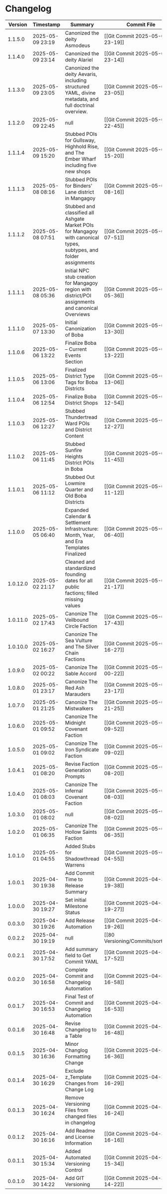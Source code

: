 # Changelog
 Version | Timestamp | Summary | Commit File |
  --- | --- | --- | --- |
1.1.5.0 | 2025-05-09 23:19 | Canonized the deity Asmodeus | [[Git Commit 2025-05-09 23-19]]
1.1.4.0 | 2025-05-09 23:14 | Canonized the deity Alariel | [[Git Commit 2025-05-09 23-14]]
1.1.3.0 | 2025-05-09 23:05 | Canonized the deity Aevaris, including structured YAML, divine metadata, and full doctrinal overview. | [[Git Commit 2025-05-09 23-05]]
1.1.2.0 | 2025-05-09 22:45 | null | [[Git Commit 2025-05-09 22-45]]
1.1.1.4 | 2025-05-09 15:20 | Stubbed POIs for Gullsway, Highhold Rise, and The Ember Wharf including five new shops | [[Git Commit 2025-05-09 15-20]]
1.1.1.3 | 2025-05-08 08:16 | Stubbed POIs for Binders' Lane district in Mangagoy | [[Git Commit 2025-05-08 08-16]]
1.1.1.2 | 2025-05-08 07:51 | Stubbed and classified all Ashgate Market POIs for Mangagoy with canonical types, subtypes, and folder assignments | [[Git Commit 2025-05-08 07-51]]
1.1.1.1 | 2025-05-08 05:36 | Initial NPC stub creation for Mangagoy region with district/POI assignments and canonical Overviews | [[Git Commit 2025-05-08 05-36]]
1.1.1.0 | 2025-05-07 13:30 | Initial Canonization of Boba | [[Git Commit 2025-05-07 13-30]]
1.1.0.6 | 2025-05-06 13:22 | Finalize Boba – Current Events Section | [[Git Commit 2025-05-06 13-22]]
1.1.0.5 | 2025-05-06 13:06 | Finalized District Type Tags for Boba Districts | [[Git Commit 2025-05-06 13-06]]
1.1.0.4 | 2025-05-06 12:54 | Finalize Boba District Shops | [[Git Commit 2025-05-06 12-54]]
1.1.0.3 | 2025-05-06 12:27 | Stubbed Thundertread Ward POIs and District Content | [[Git Commit 2025-05-06 12-27]]
1.1.0.2 | 2025-05-06 11:45 | Stubbed Sunfire Heights District POIs in Boba | [[Git Commit 2025-05-06 11-45]]
1.1.0.1 | 2025-05-06 11:12 | Stubbed Out Lowmire Quarter and Old Boba Districts | [[Git Commit 2025-05-06 11-12]]
1.1.0.0 | 2025-05-05 06:40 | Expanded Calendar & Settlement Infrastructure: Month, Year, and Era Templates Finalized | [[Git Commit 2025-05-05 06-40]]
1.0.12.0 | 2025-05-02 21:17 | Cleaned and standardized founding dates for all public factions; filled missing values | [[Git Commit 2025-05-02 21-17]]
1.0.11.0 | 2025-05-02 17:43 | Canonize The Veilbound Circle Faction | [[Git Commit 2025-05-02 17-43]]
1.0.10.0 | 2025-05-02 16:27 | Canonize The Sea Vulture and The Silver Chain Factions | [[Git Commit 2025-05-02 16-27]]
1.0.9.0 | 2025-05-02 00:22 | Canonize The Sable Accord | [[Git Commit 2025-05-02 00-22]]
1.0.8.0 | 2025-05-01 23:17 | Canonize The Red Ash Marauders | [[Git Commit 2025-05-01 23-17]]
1.0.7.0 | 2025-05-01 21:25 | Canonize The Mistwalkers | [[Git Commit 2025-05-01 21-25]]
1.0.6.0 | 2025-05-01 09:52 | Canonize The Midnight Covenant Faction | [[Git Commit 2025-05-01 09-52]]
1.0.5.0 | 2025-05-01 09:02 | Canonize The Iron Syndicate Faction | [[Git Commit 2025-05-01 09-02]]
1.0.4.1 | 2025-05-01 08:20 | Revise Faction Generation Prompts | [[Git Commit 2025-05-01 08-20]]
1.0.4.0 | 2025-05-01 08:03 | Canonize The Infernal Covenant Faction | [[Git Commit 2025-05-01 08-03]]
1.0.3.0 | 2025-05-01 08:02 | null | [[Git Commit 2025-05-01 08-02]]
1.0.2.0 | 2025-05-01 06:35 | Canonize The Hollow Saints Faction | [[Git Commit 2025-05-01 06-35]]
1.0.1.0 | 2025-05-01 04:55 | Added Stubs for Shadowthread Warrens | [[Git Commit 2025-05-01 04-55]]
1.0.0.1 | 2025-04-30 19:38 | Add Commit Time to Release Summary | [[Git Commit 2025-04-30 19-38]]
1.0.0.0 | 2025-04-30 19:27 | Set initial Milestone Status | [[Git Commit 2025-04-30 19-27]]
0.0.3.0 | 2025-04-30 19:26 | Add Release Automation | [[Git Commit 2025-04-30 19-26]]
0.0.2.2 | 2025-04-30 19:19 | null | [[80 Versioning/Commits/sortspec]]
0.0.2.1 | 2025-04-30 17:52 | Add summary field to Get Commit YAML | [[Git Commit 2025-04-30 17-52]]
0.0.2.0 | 2025-04-30 16:58 | Complete Commit and Changelog Automation | [[Git Commit 2025-04-30 16-58]]
0.0.1.7 | 2025-04-30 16:53 | Final Test of Commit and Changelog Automation | [[Git Commit 2025-04-30 16-53]]
0.0.1.6 | 2025-04-30 16:48 | Revise Changelog to a Table | [[Git Commit 2025-04-30 16-48]] 
0.0.1.5|2025-04-30 16:36|Minor Changlog Formatting Change|[[Git Commit 2025-04-30 16-36]]
0.0.1.4|2025-04-30 16:29|Exclude z_Template Changes from Change Log|[[Git Commit 2025-04-30 16-29]]
0.0.1.3|2025-04-30 16:24|Remove Versioning Files from changed files in changelog|[[Git Commit 2025-04-30 16-24]]
0.0.1.2|2025-04-30 16:16|Add Readme and License Information|[[Git Commit 2025-04-30 16-16]]
0.0.1.1|2025-04-30 15:34|Added Automated Versioning Control|[[Git Commit 2025-04-30 15-34]]
0.0.1.0|2025-04-30 14:22|Add GIT Versioning|[[Git Commit 2025-04-30 14-22]]